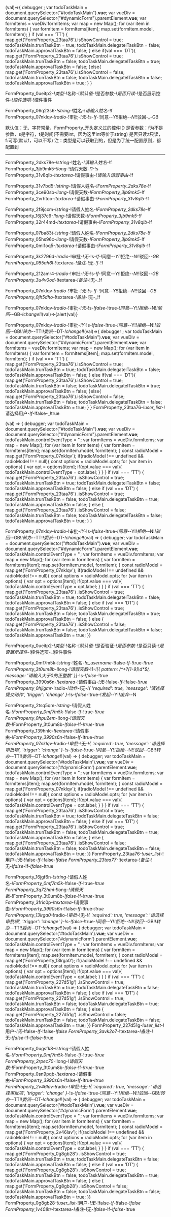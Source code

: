 (val)=>{
        debugger ;
        var todoTaskMain = document.querySelector("#todoTaskMain").__vue__;
        var vueDiv = document.querySelector("#dynamicForm").parentElement.__vue__;
        var formItems = vueDiv.formItems;
        var map = new Map();
        for (var item in formItems) {
            var formItem = formItems[item];
            map.set(formItem.model, formItem);
        }
        if (val === 'TT') {
            map.get('FormProperty_23taa76').isShowControl = true;
            todoTaskMain.trunTaskBtn = true;
            todoTaskMain.delegatelTaskBtn = false;
            todoTaskMain.approvalTaskBtn = false;
        } else if(val === 'DT'){
            map.get('FormProperty_23taa76').isShowControl = true;
            todoTaskMain.trunTaskBtn = false;
            todoTaskMain.delegatelTaskBtn = true;
            todoTaskMain.approvalTaskBtn = false;
        }else{
            map.get('FormProperty_23taa76').isShowControl = false;
            todoTaskMain.trunTaskBtn = false;
            todoTaskMain.delegatelTaskBtn = false;
            todoTaskMain.approvalTaskBtn = true;
        }
    }


FormProperty_0ueitp2-_!类型-_!名称-_!默认值-_!是否参数-_!是否只读-_!是否展示控件-_!控件选项-_!控件事件

FormProperty_06q23s6-_!string-_!姓名-_!请输入姓名-_!f
FormProperty_07nklqv-_!radio-_!审批-_!无-_!s-_!f-_!同意-_-Y!_!拒绝-_-N!_!驳回-_-GB

默认值：无、字符常量、FormProperty_开头定义过的控件ID
是否参数：f为不是参数，s是字符，t是时间(不需要int，因为这里int等价于string)
是否只读:t只读，f:可写(默认f，可以不写)
注：类型是可以获取到的，但是为了统一配置原则，都配置到

-----------------------------------------------------
FormProperty_2dks78e-_!string-_!姓名-_!请输入姓名-_!f
FormProperty_3jb9mk5-_!long-_!请假天数-_!1-_!s
FormProperty_31v8qlb-_!textarea-_!请假事由-_!请输入请假事由-_!f

FormProperty_31v7bd5-_!string-_!请假人姓名-_!FormProperty_2dks78e-_!f
FormProperty_3ce90sb-_!long-_!请假天数-_!FormProperty_3jb9mk5-_!f
FormProperty_2vrhtoo-_!textarea-_!请假事由-_!FormProperty_31v8qlb-_!f

FormProperty_2f9jccm-_!string-_!请假人姓名-_!FormProperty_2dks78e-_!f
FormProperty_16j37c9-_!long-_!请假天数-_!FormProperty_3jb9mk5-_!f
FormProperty_32r44md-_!textarea-_!请假事由-_!FormProperty_31v8qlb-_!f


FormProperty_07ba83t-_!string-_!请假人姓名-_!FormProperty_2dks78e-_!f
FormProperty_05hs96c-_!long-_!请假天数-_!FormProperty_3jb9mk5-_!f
FormProperty_0mi1oq5-_!textarea-_!请假事由-_!FormProperty_31v8qlb-_!f

FormProperty_3k2796d-_!radio-_!审批-_!无-_!s-_!f-_!同意-_-Y!_!拒绝-_-N!_!驳回-_-GB
FormProperty_085ah6l-_!textarea-_!备注-_!无-_!f-_!f

FormProperty_212amr4-_!radio-_!审批-_!无-_!s-_!f-_!同意-_-Y!_!拒绝-_-N!_!驳回-_-GB
FormProperty_3u4v0od-_!textarea-_!备注-_!无-_!f

FormProperty_07nklqv-_!radio-_!审批-_!无-_!s-_!f-_!同意-_-Y!_!拒绝-_-N!_!驳回-_-GB
FormProperty_0jh5dho-_!textarea-_!备注-_!无-_!f



FormProperty_07nklqv-_!radio-_!审批-_!无-_!s-_!false-_!true-_!同意-_-Y!_!拒绝-_-N!_!驳回-_-GB-_!change!_!(val)=>{alert(val)}


FormProperty_07nklqv-_!radio-_!审批-_!Y-_!s-_!false-_!true-_!同意-_-Y!_!拒绝-_-N!_!驳回-_-GB!_!转办-_-TT!_!委派-_-DT-_!change!_!(val)=>{        debugger ;        var todoTaskMain = document.querySelector("#todoTaskMain").__vue__;        var vueDiv = document.querySelector("#dynamicForm").parentElement.__vue__;        var formItems = vueDiv.formItems;        var map = new Map();        for (var item in formItems) {            var formItem = formItems[item];            map.set(formItem.model, formItem);        }        if (val === 'TT') {            map.get('FormProperty_23taa76').isShowControl = true;            todoTaskMain.trunTaskBtn = true;            todoTaskMain.delegatelTaskBtn = false;            todoTaskMain.approvalTaskBtn = false;        } else if(val === 'DT'){            map.get('FormProperty_23taa76').isShowControl = true;            todoTaskMain.trunTaskBtn = false;            todoTaskMain.delegatelTaskBtn = true;            todoTaskMain.approvalTaskBtn = false;        }else{            map.get('FormProperty_23taa76').isShowControl = false;            todoTaskMain.trunTaskBtn = false;            todoTaskMain.delegatelTaskBtn = false;            todoTaskMain.approvalTaskBtn = true;        }    }
FormProperty_23taa76-_!user_list-_!请选择用户-_!f-_!false-_!true



(val) => {
	debugger;
	var todoTaskMain = document.querySelector("#todoTaskMain").__vue__;
	var vueDiv = document.querySelector("#dynamicForm").parentElement.__vue__;
  todoTaskMain.controlEventType = '';
	var formItems = vueDiv.formItems;
	var map = new Map();
	for (var item in formItems) {
		var formItem = formItems[item];
		map.set(formItem.model, formItem);
	}
  const radioModel =  map.get('FormProperty_07nklqv');
  if(radioModel !== undefined && radioModel !== null){
    const options =  radioModel.opts;
    for (var item in options) {
		var opt = options[item];
        if(opt.value === val){
            todoTaskMain.controlEventType = opt.label;
        }
	}
  }
	if (val === 'TT') {
		map.get('FormProperty_23taa76')
			.isShowControl = true;
		todoTaskMain.trunTaskBtn = true;
		todoTaskMain.delegatelTaskBtn = false;
		todoTaskMain.approvalTaskBtn = false;
	} else if (val === 'DT') {
		map.get('FormProperty_23taa76')
			.isShowControl = true;
		todoTaskMain.trunTaskBtn = false;
		todoTaskMain.delegateTaskBtn = true;
		todoTaskMain.approvalTaskBtn = false;
	} else {
		map.get('FormProperty_23taa76')
			.isShowControl = false;
		todoTaskMain.trunTaskBtn = false;
		todoTaskMain.delegatelTaskBtn = false;
		todoTaskMain.approvalTaskBtn = true;
	}
}

FormProperty_07nklqv-_!radio-_!审批-_!Y-_!s-_!false-_!true-_!同意-_-Y!_!拒绝-_-N!_!驳回-_-GB!_!转办-_-TT!_!委派-_-DT-_!change!_!(val) => {	debugger;	var todoTaskMain = document.querySelector("#todoTaskMain").__vue__;	var vueDiv = document.querySelector("#dynamicForm").parentElement.__vue__;  todoTaskMain.controlEventType = '';	var formItems = vueDiv.formItems;	var map = new Map();	for (var item in formItems) {		var formItem = formItems[item];		map.set(formItem.model, formItem);	}  const radioModel =  map.get('FormProperty_07nklqv');  if(radioModel !== undefined && radioModel !== null){    const options =  radioModel.opts;    for (var item in options) {		var opt = options[item];        if(opt.value === val){            todoTaskMain.controlEventType = opt.label;        }	}  }	if (val === 'TT') {		map.get('FormProperty_23taa76')			.isShowControl = true;		todoTaskMain.trunTaskBtn = true;		todoTaskMain.delegatelTaskBtn = false;		todoTaskMain.approvalTaskBtn = false;	} else if (val === 'DT') {		map.get('FormProperty_23taa76')			.isShowControl = true;		todoTaskMain.trunTaskBtn = false;		todoTaskMain.delegatelTaskBtn = true;		todoTaskMain.approvalTaskBtn = false;	} else {		map.get('FormProperty_23taa76')			.isShowControl = false;		todoTaskMain.trunTaskBtn = false;		todoTaskMain.delegatelTaskBtn = false;		todoTaskMain.approvalTaskBtn = true;	}}



FormProperty_0ueitp2-_!类型-_!名称-_!默认值-_!是否验证-_!是否参数-_!是否只读-_!是否展示控件-_!控件选项-_!控件事件

FormProperty_0mf7m5k-_!string-_!姓名-_!c_username-_!false-_!f-_!true-_!true
FormProperty_3t0um8b-_!long-_!请假天数-_!1-_![{ pattern: /^\+?[1-9]\d*$/, message: '请输入大于0的正整数' }]-_!s-_!false-_!true
FormProperty_3990s6n-_!textarea-_!请假事由-_!无-_!false-_!f-_!false-_!true
FormProperty_0hjlgmr-_!radio-_!动作-_!无-_!{ 'required': true, 'message': '请选择提交动作', 'trigger': 'change' }-_!s-_!false-_!true-_!发起-_-Y!_!废弃-_-N


FormProperty_2tsq5qm-_!string-_!请假人姓名-_!FormProperty_0mf7m5k-_!false-_!f-_!true-_!true
FormProperty_0hpu2em-_!long-_!请假天数-_!FormProperty_3t0um8b-_!false-_!f-_!true-_!true
FormProperty_139hnlc-_!textarea-_!请假事由-_!FormProperty_3990s6n-_!false-_!f-_!true-_!true
FormProperty_07nklqv-_!radio-_!审批-_!无-_!{ 'required': true, 'message': '请选择审批项', 'trigger': 'change' }-_!s-_!false-_!true-_!同意-_-Y!_!拒绝-_-N!_!驳回-_-GB!_!转办-_-TT!_!委派-_-DT-_!change!_!(val) => {	debugger;	var todoTaskMain = document.querySelector('#todoTaskMain').__vue__;	var vueDiv = document.querySelector('#dynamicForm').parentElement.__vue__;  todoTaskMain.controlEventType = '';	var formItems = vueDiv.formItems;	var map = new Map();	for (var item in formItems) {		var formItem = formItems[item];		map.set(formItem.model, formItem);	}  const radioModel =  map.get('FormProperty_07nklqv');  if(radioModel !== undefined && radioModel !== null){    const options =  radioModel.opts;    for (var item in options) {		var opt = options[item];        if(opt.value === val){            todoTaskMain.controlEventType = opt.label;        }	}  }	if (val === 'TT') {		map.get('FormProperty_23taa76')			.isShowControl = true;		todoTaskMain.trunTaskBtn = true;		todoTaskMain.delegateTaskBtn = false;		todoTaskMain.approvalTaskBtn = false;	} else if (val === 'DT') {		map.get('FormProperty_23taa76')			.isShowControl = true;		todoTaskMain.trunTaskBtn = false;		todoTaskMain.delegateTaskBtn = true;		todoTaskMain.approvalTaskBtn = false;	} else {		map.get('FormProperty_23taa76')			.isShowControl = false;		todoTaskMain.trunTaskBtn = false;		todoTaskMain.delegateTaskBtn = false;		todoTaskMain.approvalTaskBtn = true;	}}
FormProperty_23taa76-_!user_list-_!用户-_!无-_!false-_!f-_!false-_!false
FormProperty_23taa77-_!textarea-_!备注-_!无-_!false-_!f-_!false-_!true


FormProperty_16jgf6n-_!string-_!请假人姓名-_!FormProperty_0mf7m5k-_!false-_!f-_!true-_!true
FormProperty_3q72hmi-_!long-_!请假天数-_!FormProperty_3t0um8b-_!false-_!f-_!true-_!true
FormProperty_3fric0p-_!textarea-_!请假事由-_!FormProperty_3990s6n-_!false-_!f-_!true-_!true
FormProperty_13lrga0-_!radio-_!审批-_!无-_!{ 'required': true, 'message': '请选择审批项', 'trigger': 'change' }-_!s-_!false-_!true-_!同意-_-Y!_!拒绝-_-N!_!驳回-_-GB!_!转办-_-TT!_!委派-_-DT-_!change!_!(val) => {	debugger;	var todoTaskMain = document.querySelector('#todoTaskMain').__vue__;	var vueDiv = document.querySelector('#dynamicForm').parentElement.__vue__;  todoTaskMain.controlEventType = '';	var formItems = vueDiv.formItems;	var map = new Map();	for (var item in formItems) {		var formItem = formItems[item];		map.set(formItem.model, formItem);	}  const radioModel =  map.get('FormProperty_13lrga0');  if(radioModel !== undefined && radioModel !== null){    const options =  radioModel.opts;    for (var item in options) {		var opt = options[item];        if(opt.value === val){            todoTaskMain.controlEventType = opt.label;        }	}  }	if (val === 'TT') {		map.get('FormProperty_227d51g')			.isShowControl = true;		todoTaskMain.trunTaskBtn = true;		todoTaskMain.delegateTaskBtn = false;		todoTaskMain.approvalTaskBtn = false;	} else if (val === 'DT') {		map.get('FormProperty_227d51g')			.isShowControl = true;		todoTaskMain.trunTaskBtn = false;		todoTaskMain.delegateTaskBtn = true;		todoTaskMain.approvalTaskBtn = false;	} else {		map.get('FormProperty_227d51g')			.isShowControl = false;		todoTaskMain.trunTaskBtn = false;		todoTaskMain.delegateTaskBtn = false;		todoTaskMain.approvalTaskBtn = true;	}}
FormProperty_227d51g-_!user_list-_!用户-_!无-_!false-_!f-_!false-_!false
FormProperty_3avk2o7-_!textarea-_!备注-_!无-_!false-_!f-_!false-_!true


FormProperty_0ugsfk8-_!string-_!请假人姓名-_!FormProperty_0mf7m5k-_!false-_!f-_!true-_!true
FormProperty_2rpec70-_!long-_!请假天数-_!FormProperty_3t0um8b-_!false-_!f-_!true-_!true
FormProperty_0sn9pqb-_!textarea-_!请假事由-_!FormProperty_3990s6n-_!false-_!f-_!true-_!true
FormProperty_2v46lav-_!radio-_!审批-_!无-_!{ 'required': true, 'message': '请选择审批项', 'trigger': 'change' }-_!s-_!false-_!true-_!同意-_-Y!_!拒绝-_-N!_!驳回-_-GB!_!转办-_-TT!_!委派-_-DT-_!change!_!(val) => {	debugger;	var todoTaskMain = document.querySelector('#todoTaskMain').__vue__;	var vueDiv = document.querySelector('#dynamicForm').parentElement.__vue__;  todoTaskMain.controlEventType = '';	var formItems = vueDiv.formItems;	var map = new Map();	for (var item in formItems) {		var formItem = formItems[item];		map.set(formItem.model, formItem);	}  const radioModel =  map.get('FormProperty_2v46lav');  if(radioModel !== undefined && radioModel !== null){    const options =  radioModel.opts;    for (var item in options) {		var opt = options[item];        if(opt.value === val){            todoTaskMain.controlEventType = opt.label;        }	}  }	if (val === 'TT') {		map.get('FormProperty_0g8gb28')			.isShowControl = true;		todoTaskMain.trunTaskBtn = true;		todoTaskMain.delegateTaskBtn = false;		todoTaskMain.approvalTaskBtn = false;	} else if (val === 'DT') {		map.get('FormProperty_0g8gb28')			.isShowControl = true;		todoTaskMain.trunTaskBtn = false;		todoTaskMain.delegateTaskBtn = true;		todoTaskMain.approvalTaskBtn = false;	} else {		map.get('FormProperty_0g8gb28')			.isShowControl = false;		todoTaskMain.trunTaskBtn = false;		todoTaskMain.delegateTaskBtn = false;		todoTaskMain.approvalTaskBtn = true;	}}
FormProperty_0g8gb28-_!user_list-_!用户-_!无-_!false-_!f-_!false-_!false
FormProperty_1v408tr-_!textarea-_!备注-_!无-_!false-_!f-_!false-_!true